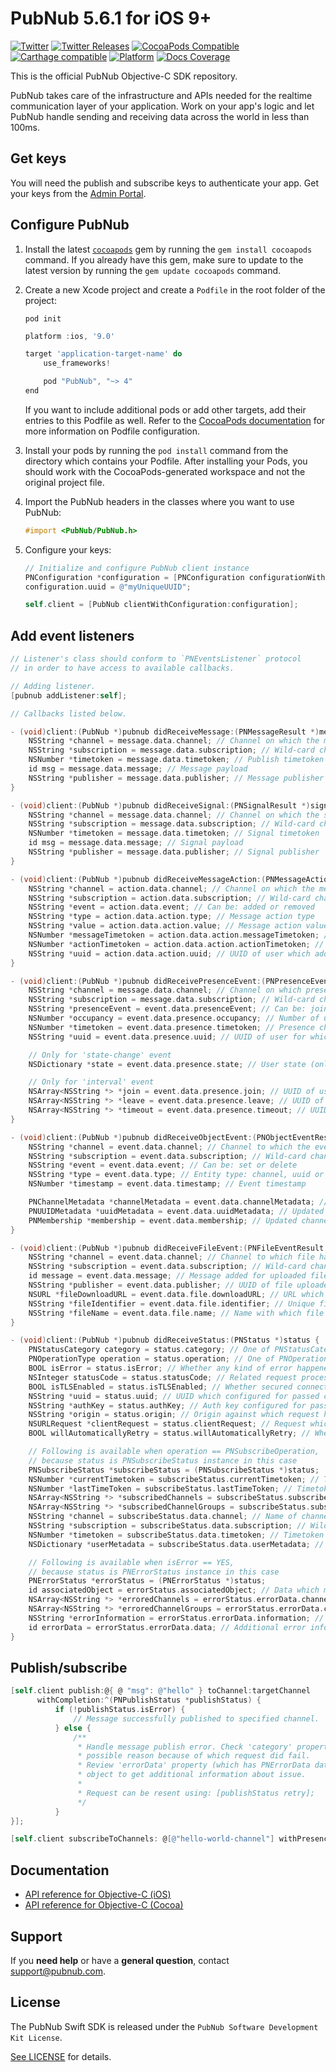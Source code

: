 # PubNub 5.6.1 for iOS 9+
[![Twitter](https://img.shields.io/badge/twitter-%40PubNub-blue.svg?style=flat)](https://twitter.com/PubNub)
[![Twitter Releases](https://img.shields.io/badge/twitter-%40PubNubRelease-blue.svg?style=flat)](https://twitter.com/PubNubRelease)
[![CocoaPods Compatible](https://img.shields.io/cocoapods/v/PubNub.svg?style=flat)](https://img.shields.io/cocoapods/v/PubNub.svg)
[![Carthage compatible](https://img.shields.io/badge/Carthage-compatible-4BC51D.svg?style=flat)](https://github.com/Carthage/Carthage)
[![Platform](https://img.shields.io/cocoapods/p/PubNub.svg?style=flat)](https://img.shields.io/cocoapods/p/PubNub.svg)
[![Docs Coverage](https://img.shields.io/cocoapods/metrics/doc-percent/PubNub.svg?style=flat)](https://img.shields.io/cocoapods/metrics/doc-percent/PubNub.svg)

This is the official PubNub Objective-C SDK repository.

PubNub takes care of the infrastructure and APIs needed for the realtime communication layer of your application. Work on your app's logic and let PubNub handle sending and receiving data across the world in less than 100ms.

## Get keys

You will need the publish and subscribe keys to authenticate your app. Get your keys from the [Admin Portal](https://dashboard.pubnub.com/login).

## Configure PubNub

1. Install the latest [`cocoapods`](https://guides.cocoapods.org/using/getting-started.html) gem by running the `gem install cocoapods` command. If you already have this gem, make sure to update to the latest version by running the `gem update cocoapods` command.

2. Create a new Xcode project and create a `Podfile` in the root folder of the project:

    ```
    pod init
    ```

    ```groovy
    platform :ios, '9.0'

    target 'application-target-name' do
        use_frameworks!

        pod "PubNub", "~> 4"
    end
    ```

    If you want to include additional pods or add other targets, add their entries to this Podfile as well. Refer to the [CocoaPods documentation](https://guides.cocoapods.org/syntax/podfile.html#target) for more information on Podfile configuration.

3. Install your pods by running the `pod install` command from the directory which contains your Podfile. After installing your Pods, you should work with the CocoaPods-generated workspace and not the original project file.

4. Import the PubNub headers in the classes where you want to use PubNub:

    ```objectivec
    #import <PubNub/PubNub.h>
    ```

5. Configure your keys:

    ```objectivec
    // Initialize and configure PubNub client instance
    PNConfiguration *configuration = [PNConfiguration configurationWithPublishKey: @"myPublishKey" subscribeKey:@"mySubscribeKey"];
    configuration.uuid = @"myUniqueUUID";

    self.client = [PubNub clientWithConfiguration:configuration];
    ```

## Add event listeners

```objectivec
// Listener's class should conform to `PNEventsListener` protocol
// in order to have access to available callbacks.

// Adding listener.
[pubnub addListener:self];

// Callbacks listed below.

- (void)client:(PubNub *)pubnub didReceiveMessage:(PNMessageResult *)message {
    NSString *channel = message.data.channel; // Channel on which the message has been published
    NSString *subscription = message.data.subscription; // Wild-card channel or channel on which PubNub client actually subscribed
    NSNumber *timetoken = message.data.timetoken; // Publish timetoken
    id msg = message.data.message; // Message payload
    NSString *publisher = message.data.publisher; // Message publisher
}

- (void)client:(PubNub *)pubnub didReceiveSignal:(PNSignalResult *)signal {
    NSString *channel = message.data.channel; // Channel on which the signal has been published
    NSString *subscription = message.data.subscription; // Wild-card channel or channel on which PubNub client actually subscribed
    NSNumber *timetoken = message.data.timetoken; // Signal timetoken
    id msg = message.data.message; // Signal payload
    NSString *publisher = message.data.publisher; // Signal publisher
}

- (void)client:(PubNub *)pubnub didReceiveMessageAction:(PNMessageActionResult *)action {
    NSString *channel = action.data.channel; // Channel on which the message has been published
    NSString *subscription = action.data.subscription; // Wild-card channel or channel on which PubNub client actually subscribed
    NSString *event = action.data.event; // Can be: added or removed
    NSString *type = action.data.action.type; // Message action type
    NSString *value = action.data.action.value; // Message action value
    NSNumber *messageTimetoken = action.data.action.messageTimetoken; // Timetoken of the original message
    NSNumber *actionTimetoken = action.data.action.actionTimetoken; // Timetoken of the message action
    NSString *uuid = action.data.action.uuid; // UUID of user which added / removed message action
}

- (void)client:(PubNub *)pubnub didReceivePresenceEvent:(PNPresenceEventResult *)event {
    NSString *channel = message.data.channel; // Channel on which presence changes
    NSString *subscription = message.data.subscription; // Wild-card channel or channel on which PubNub client actually subscribed
    NSString *presenceEvent = event.data.presenceEvent; // Can be: join, leave, state-change, timeout or interval
    NSNumber *occupancy = event.data.presence.occupancy; // Number of users subscribed to the channel (not available for state-change event)
    NSNumber *timetoken = event.data.presence.timetoken; // Presence change timetoken
    NSString *uuid = event.data.presence.uuid; // UUID of user for which presence change happened

    // Only for 'state-change' event
    NSDictionary *state = event.data.presence.state; // User state (only for state-change event)

    // Only for 'interval' event
    NSArray<NSString *> *join = event.data.presence.join; // UUID of users which recently joined channel
    NSArray<NSString *> *leave = event.data.presence.leave; // UUID of users which recently leaved channel
    NSArray<NSString *> *timeout = event.data.presence.timeout; // UUID of users which recently timed out on channel
}

- (void)client:(PubNub *)pubnub didReceiveObjectEvent:(PNObjectEventResult *)event {
    NSString *channel = event.data.channel; // Channel to which the event belongs
    NSString *subscription = event.data.subscription; // Wild-card channel or channel on which PubNub client actually subscribed
    NSString *event = event.data.event; // Can be: set or delete
    NSString *type = event.data.type; // Entity type: channel, uuid or membership
    NSNumber *timestamp = event.data.timestamp; // Event timestamp

    PNChannelMetadata *channelMetadata = event.data.channelMetadata; // Updated channel metadata (only for channel entity type)
    PNUUIDMetadata *uuidMetadata = event.data.uuidMetadata; // Updated channel metadata (only for uuid entity type)
    PNMembership *membership = event.data.membership; // Updated channel metadata (only for membership entity type)
}

- (void)client:(PubNub *)pubnub didReceiveFileEvent:(PNFileEventResult *)event {
    NSString *channel = event.data.channel; // Channel to which file has been uploaded
    NSString *subscription = event.data.subscription; // Wild-card channel or channel on which PubNub client actually subscribed
    id message = event.data.message; // Message added for uploaded file
    NSString *publisher = event.data.publisher; // UUID of file uploader
    NSURL *fileDownloadURL = event.data.file.downloadURL; // URL which can be used to download file
    NSString *fileIdentifier = event.data.file.identifier; // Unique file identifier
    NSString *fileName = event.data.file.name; // Name with which file has been stored remotely
}

- (void)client:(PubNub *)pubnub didReceiveStatus:(PNStatus *)status {
    PNStatusCategory category = status.category; // One of PNStatusCategory fields to identify status of operation processing
    PNOperationType operation = status.operation; // One of PNOperationType fields to identify for which operation status received
    BOOL isError = status.isError; // Whether any kind of error happened.
    NSInteger statusCode = status.statusCode; // Related request processing status code
    BOOL isTLSEnabled = status.isTLSEnabled; // Whether secured connection enabled
    NSString *uuid = status.uuid; // UUID which configured for passed client
    NSString *authKey = status.authKey; // Auth key configured for passed client
    NSString *origin = status.origin; // Origin against which request has been sent
    NSURLRequest *clientRequest = status.clientRequest; // Request which has been used to send last request (may be nil)
    BOOL willAutomaticallyRetry = status.willAutomaticallyRetry; // Whether client will try to perform automatic retry

    // Following is available when operation == PNSubscribeOperation,
    // because status is PNSubscribeStatus instance in this case
    PNSubscribeStatus *subscribeStatus = (PNSubscribeStatus *)status;
    NSNumber *currentTimetoken = subscribeStatus.currentTimetoken; // Timetoken which has been used for current subscribe request
    NSNumber *lastTimeToken = subscribeStatus.lastTimeToken; // Timetoken which has been used for previous subscribe request
    NSArray<NSString *> *subscribedChannels = subscribeStatus.subscribedChannels; // List of channels on which client currently subscribed
    NSArray<NSString *> *subscribedChannelGroups = subscribeStatus.subscribedChannelGroups; // List of channel groups on which client currently subscribed
    NSString *channel = subscribeStatus.data.channel; // Name of channel to which status has been received
    NSString *subscription = subscribeStatus.data.subscription; // Wild-card channel or channel on which PubNub client actually subscribed
    NSNumber *timetoken = subscribeStatus.data.timetoken; // Timetoken at which event arrived
    NSDictionary *userMetadata = subscribeStatus.data.userMetadata; // Metadata / envelope which has been passed along with event

    // Following is available when isError == YES,
    // because status is PNErrorStatus instance in this case
    PNErrorStatus *errorStatus = (PNErrorStatus *)status;
    id associatedObject = errorStatus.associatedObject; // Data which may contain related information (not decrypted message for example)
    NSArray<NSString *> *erroredChannels = errorStatus.errorData.channels; // List of channels for which error reported (mostly because of PAM)
    NSArray<NSString *> *erroredChannelGroups = errorStatus.errorData.channelGroups; // List of channel groups for which error reported (mostly because of PAM)
    NSString *errorInformation = errorStatus.errorData.information; // Stringified information about error
    id errorData = errorStatus.errorData.data; // Additional error information from PubNub service
}
```

## Publish/subscribe

```objectivec
[self.client publish:@{ @ "msg": @"hello" } toChannel:targetChannel 
      withCompletion:^(PNPublishStatus *publishStatus) {
          if (!publishStatus.isError) {
              // Message successfully published to specified channel.
          } else {
              /**
               * Handle message publish error. Check 'category' property to find out
               * possible reason because of which request did fail.
               * Review 'errorData' property (which has PNErrorData data type) of status
               * object to get additional information about issue.
               *
               * Request can be resent using: [publishStatus retry];
               */
          }
}];

[self.client subscribeToChannels: @[@"hello-world-channel"] withPresence:YES];
```

## Documentation

* [API reference for Objective-C (iOS)](https://www.pubnub.com/docs/ios-objective-c/pubnub-objective-c-sdk)
* [API reference for Objective-C (Cocoa)](https://www.pubnub.com/docs/cocoa-objective-c/pubnub-objective-c-sdk)

## Support

If you **need help** or have a **general question**, contact support@pubnub.com.

## License

The PubNub Swift SDK is released under the `PubNub Software Development Kit License`.

[See LICENSE](https://github.com/pubnub/objective-c/blob/master/LICENSE) for details.
